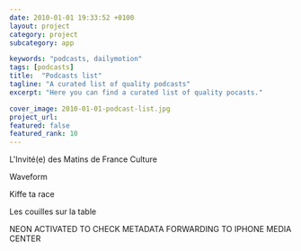 ```yaml
---
date: 2010-01-01 19:33:52 +0100
layout: project
category: project
subcategory: app

keywords: "podcasts, dailymotion"
tags: [podcasts]
title:  "Podcasts list"
tagline: "A curated list of quality podcasts"
excerpt: "Here you can find a curated list of quality pocasts."

cover_image: 2010-01-01-podcast-list.jpg
project_url: 
featured: false
featured_rank: 10
---
```


L'Invité(e) des Matins de France Culture

<div class="video-wrapper">
  <script src="https://geo.dailymotion.com/player/xbqd7.js" data-video="k4vOiuy7pueCLQyN7ZH"></script>
</div>

Waveform

<div class="video-wrapper">
  <script src="https://geo.dailymotion.com/player/xbqd7.js" data-video="k6gy80b40ZojqAyN6qn"></script>
</div>

Kiffe ta race

<div class="video-wrapper">
  <script src="https://geo.dailymotion.com/player/xbqd7.js" data-video="k5sFzZu6Kz4L0AyKFhM"></script>
</div>

Les couilles sur la table

<div class="video-wrapper">
  <script src="https://geo.dailymotion.com/player/xbqd7.js" data-video="k3AvEn6emMiHUZyKFjr"></script>
</div>


NEON ACTIVATED TO CHECK METADATA FORWARDING TO IPHONE MEDIA CENTER

<div class="video-wrapper">
  <script src="https://geo.dailymotion.com/player/xbqd7.js" data-params="GK_PV5_PHOTON=0" data-video="k3AvEn6emMiHUZyKFjr"></script>
</div>